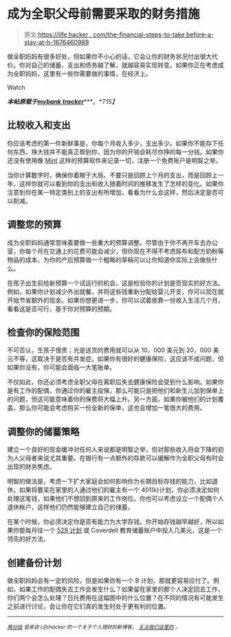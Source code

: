 # 成为全职父母前需要采取的财务措施

> 原文:[https://life hacker . com/the-financial-steps-to-take before-a-stay-at-h-1676460989](https://lifehacker.com/the-financial-steps-to-take-before-becoming-a-stay-at-h-1676460989)

做全职妈妈有很多好处，但如果你不小心的话，它会让你的财务状况付出很大代价。你对自己的储蓄、支出和债务越了解，就越容易实现转变。如果你正在考虑成为全职妈妈，这里有一些你需要做的事情，在经济上。

Watch

***本帖原载于***[***mybank tracker***](http://www.mybanktracker.com/news/stay-at-home-parent-finances)***。**T15】*

## **比较收入和支出**

你应该考虑的第一件新鲜事是，你每个月收入多少，支出多少。如果你不能存下任何东西，挣大钱并不能真正帮到你，因为你的开销会耗尽你挣的每一分钱。如果你还没有使用像 [Mint](http://www.mybanktracker.com/news/mint-tips-budgeting) 这样的预算软件来记录一切，注册一个免费账户是明智之举。

当你计算数字时，确保你着眼于大局。不要只是回顾上个月的支出，而是回顾上一年，这样你就可以看到你的支出和收入随着时间的推移发生了怎样的变化。如果你注意到你在某一特定类别上的支出有所增加，看看为什么会这样，然后决定是否可以削减。

## **调整您的预算**

成为全职妈妈通常意味着要做一些重大的预算调整。尽管由于你不再开车去办公室，你每个月在交通上的花费可能会减少，但你现在不得不考虑尿布和配方奶粉等物品的成本。为你的产后预算做一个粗略的草稿可以让你知道你实际上会做些什么。

在孩子出生前给新预算一个试运行的机会，这是检验你的计划是否现实的好方法。例如，如果你计划减少外出就餐，并将这些钱重新分配给婴儿开支，你可以现在就开始节省额外的现金。如果你想更进一步，你可以试着依靠一份收入生活几个月，看看这是否可行，基于你对预算的预期。

## **检查你的保险范围**

不可否认，生孩子很贵；光是送货的费用就可以从 10，000 美元到 20，000 美元不等，这取决于是否有并发症。如果你有很好的健康保险，这应该不成问题，但如果你没有，你可能会面临一大笔账单。

不仅如此，你还必须考虑全职父母在离职后失去健康保险会受到什么影响。如果你是有工作的配偶，你通过你的雇主投保，那么可能只是把他们和新生儿加到保单上的问题，但这可能意味着你的保费将大幅上升。另一方面，如果你被他们的计划覆盖，那么你可能会考虑购买一份全新的保单，这也会增加一笔很大的费用。

## **调整你的储蓄策略**

建立一个良好的现金缓冲对任何人来说都是明智之举，但对那些收入将会下降的初为人父母者来说尤其重要。在银行有一点额外的存款可以缓解作为全职父母有时会出现的财务焦虑。

明智的做法是，考虑一下扩大家庭会如何影响你为长期目标存钱的能力，比如退休。如果将要呆在家里的人通过他们的雇主有一个 401(k)计划，你必须决定如何处理这笔钱，如果他们不想回到原来的工作岗位。你也可以考虑设立一个配偶个人退休帐户，这样他们仍然能够建立自己的储蓄。

在某个时候，你必须决定你是否有能力为大学存钱。你开始存钱越早越好，所以如果你能每月往一个 [529 计划](http://www.mybanktracker.com/investing/basics/What-Is-a-529-Plan/126620) 或 Coverdell 教育储蓄账户中投入几美元，这是一个领先的好方法。

## **创建备份计划**

做全职妈妈会有一定的风险，但是如果你有一个 B 计划，那就更容易应付了。例如，如果工作的配偶失去工作会发生什么？如果留在家里的那个人决定回去工作，你们两个会怎么处理？日托费用在这幅图中的什么位置？在不同的情况有可能发生之前进行讨论，会让你在它们真的发生时处于更有利的位置。

* * *

[*<small>两分钱</small>*](http://twocents.lifehacker.com/) *<small>是来自 Lifehacker 的一个关于个人理财的新博客。</small>* [*<small>关注我们这里的</small>*](https://twitter.com/TwoCentsLH) *<small>。</small>*